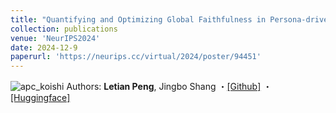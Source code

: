```yaml
---
title: "Quantifying and Optimizing Global Faithfulness in Persona-driven Role-playing."
collection: publications
venue: 'NeurIPS2024'
date: 2024-12-9
paperurl: 'https://neurips.cc/virtual/2024/poster/94451'
---
```

![apc_koishi](https://github.com/user-attachments/assets/df2d3e32-d821-4623-aec1-62c0897f8ce7)
Authors: **Letian Peng**, Jingbo Shang ・[[Github]](https://github.com/KomeijiForce/Active_Passive_Constraint_Koishiday_2024) ・[[Huggingface]](https://huggingface.co/KomeijiForce/deberta-v3-large-relevance-12character)
